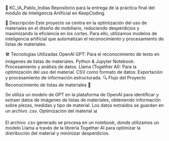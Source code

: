 🚀 KC_IA_Pablo_Indias
Repositorio para la entrega de la práctica final del módulo de Inteligencia Artificial en KeepCoding.

📌 Descripción
Este proyecto se centra en la optimización del uso de materiales en el diseño de mobiliario, reduciendo desperdicios y maximizando la eficiencia en los cortes. Para ello, utilizamos modelos de inteligencia artificial que automatizan el reconocimiento y procesamiento de listas de materiales.

🛠️ Tecnologías Utilizadas
OpenAI GPT: Para el reconocimiento de texto en imágenes de listas de materiales.
Python & Jupyter Notebook: Procesamiento y análisis de datos.
Llama (Together AI): Para la optimización del uso del material.
CSV como formato de datos: Exportación y procesamiento de información estructurada.
🔍 Flujo del Proyecto
Reconocimiento de listas de materiales 📸

Se utiliza un modelo de GPT en la plataforma de OpenAI para identificar y extraer datos de imágenes de listas de materiales, obteniendo información sobre piezas, medidas y tipo de material.
Los datos extraídos se guardan en un archivo .csv.
Optimización del material 📊

El archivo .csv generado se procesa en un notebook, donde utilizamos un modelo Llama a través de la librería Together AI para optimizar la distribución del material y minimizar desperdicios.
